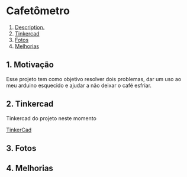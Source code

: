 # Cafetômetro

1. [ Description. ](#desc)
2. [ Tinkercad ](#tinkercad)
3. [ Fotos ](#fotos)
4. [ Melhorias ](#melhorias)

<a name="desc"></a>
## 1. Motivação

Esse projeto tem como objetivo resolver dois problemas, dar um uso ao meu arduino esquecido e ajudar a não deixar o café esfriar.

<a name="tinkercad"></a>
## 2. Tinkercad

Tinkercad do projeto neste momento

[TinkerCad](https://www.tinkercad.com/things/aXVhiHVS6pv-cafetometro-setup/editel?sharecode=AZhJOKGMhrTikDS8NJhCn4-B_fKZe2LaZXSaKkZIl34)

<a name="fotos"></a>
## 3. Fotos

<a name="melhorias"></a>
## 4. Melhorias
